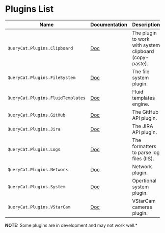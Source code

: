 # Plugins List

| Name | Documentation | Description |
| --- | --- | --- |
| `QueryCat.Plugins.Clipboard` | [Doc](https://github.com/krasninja/querycat-plugins/blob/main/src/QueryCat.Plugins.Clipboard/Docs/Index.md) | The plugin to work with system clipboard (copy-paste). |
| `QueryCat.Plugins.FileSystem` | [Doc](https://github.com/krasninja/querycat-plugins/blob/main/src/QueryCat.Plugins.FileSystem/Docs/Index.md) | The file system plugin. |
| `QueryCat.Plugins.FluidTemplates` | [Doc](https://github.com/krasninja/querycat-plugins/blob/main/src/QueryCat.Plugins.FluidTemplates/Docs/Index.md) | Fluid templates engine. |
| `QueryCat.Plugins.GitHub` | [Doc](https://github.com/krasninja/querycat-plugins/blob/main/src/QueryCat.Plugins.GitHub/Docs/Index.md) | The GitHub API plugin. |
| `QueryCat.Plugins.Jira` | [Doc](https://github.com/krasninja/querycat-plugins/blob/main/src/QueryCat.Plugins.Jira/Docs/Index.md) | The JIRA API plugin. |
| `QueryCat.Plugins.Logs` | [Doc](https://github.com/krasninja/querycat-plugins/blob/main/src/QueryCat.Plugins.Logs/Docs/Index.md) | The formatters to parse log files (IIS). |
| `QueryCat.Plugins.Network` | [Doc](https://github.com/krasninja/querycat-plugins/blob/main/src/QueryCat.Plugins.Network/Docs/Index.md) | Network plugin. |
| `QueryCat.Plugins.System` | [Doc](https://github.com/krasninja/querycat-plugins/blob/main/src/QueryCat.Plugins.System/Docs/Index.md) | Opertional system plugin. |
| `QueryCat.Plugins.VStarCam` | [Doc](https://github.com/krasninja/querycat-plugins/blob/main/src/QueryCat.Plugins.VStarCam/Docs/Index.md) | VStarCam cameras plugin. |

**NOTE:** Some plugins are in development and may not work well.*
